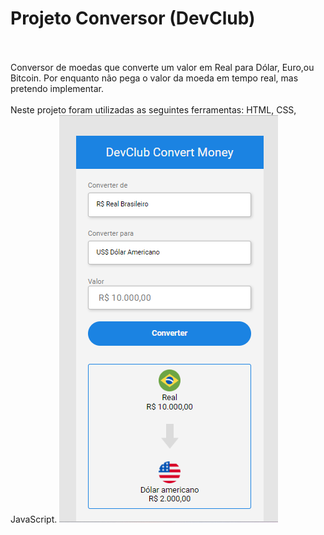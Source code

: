 <h1>Projeto Conversor (DevClub) </h1>
<br>
<br>
Conversor de moedas que converte um valor em Real para Dólar, Euro,ou Bitcoin. 
Por enquanto não pega o valor da moeda em tempo real, mas pretendo implementar.
<br>
<br>
Neste projeto foram utilizadas as seguintes ferramentas: HTML, CSS, JavaScript.

<img src="https://raw.githubusercontent.com/elennatalisilva/Conversor-de-Moeda/055bba743aef7bd540b47b66e684790833e9e548/assets/img%20Conversor.png"/>



